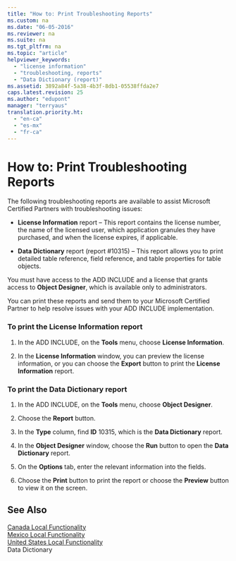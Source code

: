 ```yaml
---
title: "How to: Print Troubleshooting Reports"
ms.custom: na
ms.date: "06-05-2016"
ms.reviewer: na
ms.suite: na
ms.tgt_pltfrm: na
ms.topic: "article"
helpviewer_keywords: 
  - "license information"
  - "troubleshooting, reports"
  - "Data Dictionary (report)"
ms.assetid: 3892a84f-5a38-4b3f-8db1-05538ffda2e7
caps.latest.revision: 25
ms.author: "edupont"
manager: "terryaus"
translation.priority.ht: 
  - "en-ca"
  - "es-mx"
  - "fr-ca"
---
```

# How to: Print Troubleshooting Reports
The following troubleshooting reports are available to assist Microsoft Certified Partners with troubleshooting issues:  
  
-   **License Information** report – This report contains the license number, the name of the licensed user, which application granules they have purchased, and when the license expires, if applicable.  
  
-   **Data Dictionary** report \(report \#10315\) – This report allows you to print detailed table reference, field reference, and table properties for table objects.  
  
 You must have access to the ADD INCLUDE<!--[!INCLUDE[nav_dev_long](../../BusinessFunctionality/DataExchange/includes/nav_dev_long_md.md)]--> and a license that grants access to **Object Designer**, which is available only to administrators.  
  
 You can print these reports and send them to your Microsoft Certified Partner to help resolve issues with your ADD INCLUDE<!--[!INCLUDE[navnow](../../ApplicationDesign/includes/navnow_md.md)]--> implementation.  
  
### To print the License Information report  
  
1.  In the ADD INCLUDE<!--[!INCLUDE[nav_dev_short](../../LocalFunctionalityForMicrosoftDynamicsNav2016/Canada/includes/nav_dev_short_md.md)]-->, on the **Tools** menu, choose **License Information**.  
  
2.  In the **License Information** window, you can preview the license information, or you can choose the **Export** button to print the **License Information** report.  
  
### To print the Data Dictionary report  
  
1.  In the ADD INCLUDE<!--[!INCLUDE[nav_dev_short](../../LocalFunctionalityForMicrosoftDynamicsNav2016/Canada/includes/nav_dev_short_md.md)]-->, on the **Tools** menu, choose **Object Designer**.  
  
2.  Choose the **Report** button.  
  
3.  In the **Type** column, find **ID** 10315, which is the **Data Dictionary** report.  
  
4.  In the **Object Designer** window, choose the **Run** button to open the **Data Dictionary** report.  
  
5.  On the **Options** tab, enter the relevant information into the fields.  
  
6.  Choose the **Print** button to print the report or choose the **Preview** button to view it on the screen.  
  
## See Also  
 [Canada Local Functionality](../../LocalFunctionalityForMicrosoftDynamicsNav2016/Canada/canada-local-functionality.md)   
 [Mexico Local Functionality](../../LocalFunctionalityForMicrosoftDynamicsNav2016/Mexico/mexico-local-functionality.md)   
 [United States Local Functionality](../../LocalFunctionalityForMicrosoftDynamicsNav2016/UnitedStates/united-states-local-functionality.md)   
 Data Dictionary